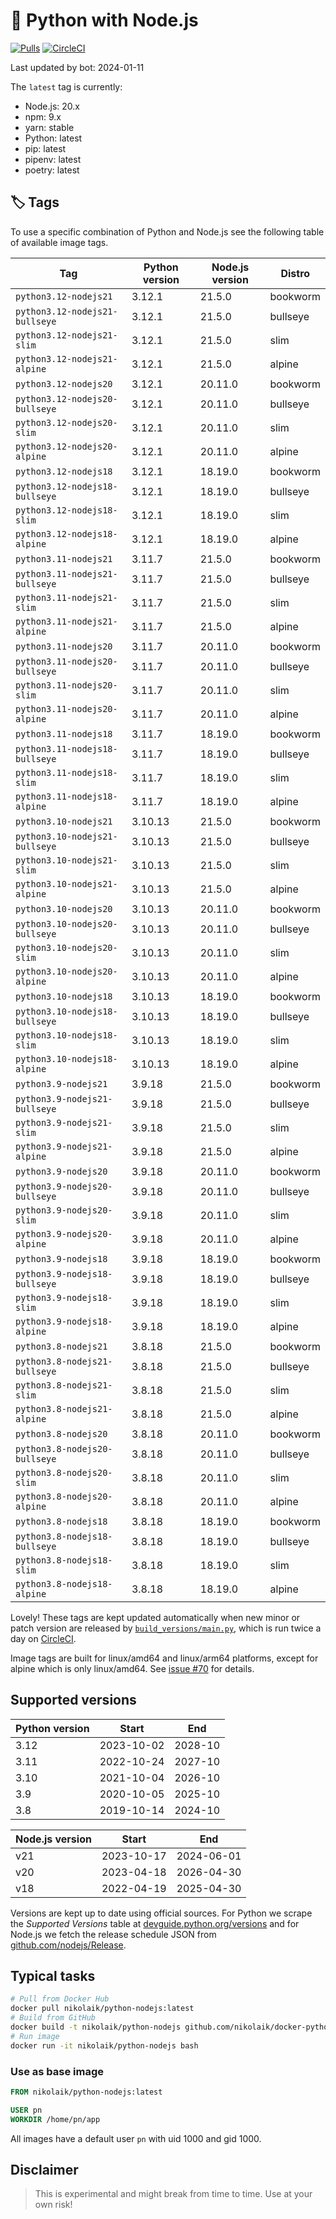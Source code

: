# 🐳 Python with Node.js

[![Pulls](https://img.shields.io/docker/pulls/nikolaik/python-nodejs.svg?style=flat-square)](https://hub.docker.com/r/nikolaik/python-nodejs/)
[![CircleCI](https://img.shields.io/circleci/project/github/nikolaik/docker-python-nodejs.svg?style=flat-square)](https://circleci.com/gh/nikolaik/docker-python-nodejs)

Last updated by bot: 2024-01-11

The `latest` tag is currently:

- Node.js: 20.x
- npm: 9.x
- yarn: stable
- Python: latest
- pip: latest
- pipenv: latest
- poetry: latest

## 🏷 Tags

To use a specific combination of Python and Node.js see the following table of available image tags.

<!-- TAGS_START -->

Tag | Python version | Node.js version | Distro
--- | --- | --- | ---
`python3.12-nodejs21` | 3.12.1 | 21.5.0 | bookworm
`python3.12-nodejs21-bullseye` | 3.12.1 | 21.5.0 | bullseye
`python3.12-nodejs21-slim` | 3.12.1 | 21.5.0 | slim
`python3.12-nodejs21-alpine` | 3.12.1 | 21.5.0 | alpine
`python3.12-nodejs20` | 3.12.1 | 20.11.0 | bookworm
`python3.12-nodejs20-bullseye` | 3.12.1 | 20.11.0 | bullseye
`python3.12-nodejs20-slim` | 3.12.1 | 20.11.0 | slim
`python3.12-nodejs20-alpine` | 3.12.1 | 20.11.0 | alpine
`python3.12-nodejs18` | 3.12.1 | 18.19.0 | bookworm
`python3.12-nodejs18-bullseye` | 3.12.1 | 18.19.0 | bullseye
`python3.12-nodejs18-slim` | 3.12.1 | 18.19.0 | slim
`python3.12-nodejs18-alpine` | 3.12.1 | 18.19.0 | alpine
`python3.11-nodejs21` | 3.11.7 | 21.5.0 | bookworm
`python3.11-nodejs21-bullseye` | 3.11.7 | 21.5.0 | bullseye
`python3.11-nodejs21-slim` | 3.11.7 | 21.5.0 | slim
`python3.11-nodejs21-alpine` | 3.11.7 | 21.5.0 | alpine
`python3.11-nodejs20` | 3.11.7 | 20.11.0 | bookworm
`python3.11-nodejs20-bullseye` | 3.11.7 | 20.11.0 | bullseye
`python3.11-nodejs20-slim` | 3.11.7 | 20.11.0 | slim
`python3.11-nodejs20-alpine` | 3.11.7 | 20.11.0 | alpine
`python3.11-nodejs18` | 3.11.7 | 18.19.0 | bookworm
`python3.11-nodejs18-bullseye` | 3.11.7 | 18.19.0 | bullseye
`python3.11-nodejs18-slim` | 3.11.7 | 18.19.0 | slim
`python3.11-nodejs18-alpine` | 3.11.7 | 18.19.0 | alpine
`python3.10-nodejs21` | 3.10.13 | 21.5.0 | bookworm
`python3.10-nodejs21-bullseye` | 3.10.13 | 21.5.0 | bullseye
`python3.10-nodejs21-slim` | 3.10.13 | 21.5.0 | slim
`python3.10-nodejs21-alpine` | 3.10.13 | 21.5.0 | alpine
`python3.10-nodejs20` | 3.10.13 | 20.11.0 | bookworm
`python3.10-nodejs20-bullseye` | 3.10.13 | 20.11.0 | bullseye
`python3.10-nodejs20-slim` | 3.10.13 | 20.11.0 | slim
`python3.10-nodejs20-alpine` | 3.10.13 | 20.11.0 | alpine
`python3.10-nodejs18` | 3.10.13 | 18.19.0 | bookworm
`python3.10-nodejs18-bullseye` | 3.10.13 | 18.19.0 | bullseye
`python3.10-nodejs18-slim` | 3.10.13 | 18.19.0 | slim
`python3.10-nodejs18-alpine` | 3.10.13 | 18.19.0 | alpine
`python3.9-nodejs21` | 3.9.18 | 21.5.0 | bookworm
`python3.9-nodejs21-bullseye` | 3.9.18 | 21.5.0 | bullseye
`python3.9-nodejs21-slim` | 3.9.18 | 21.5.0 | slim
`python3.9-nodejs21-alpine` | 3.9.18 | 21.5.0 | alpine
`python3.9-nodejs20` | 3.9.18 | 20.11.0 | bookworm
`python3.9-nodejs20-bullseye` | 3.9.18 | 20.11.0 | bullseye
`python3.9-nodejs20-slim` | 3.9.18 | 20.11.0 | slim
`python3.9-nodejs20-alpine` | 3.9.18 | 20.11.0 | alpine
`python3.9-nodejs18` | 3.9.18 | 18.19.0 | bookworm
`python3.9-nodejs18-bullseye` | 3.9.18 | 18.19.0 | bullseye
`python3.9-nodejs18-slim` | 3.9.18 | 18.19.0 | slim
`python3.9-nodejs18-alpine` | 3.9.18 | 18.19.0 | alpine
`python3.8-nodejs21` | 3.8.18 | 21.5.0 | bookworm
`python3.8-nodejs21-bullseye` | 3.8.18 | 21.5.0 | bullseye
`python3.8-nodejs21-slim` | 3.8.18 | 21.5.0 | slim
`python3.8-nodejs21-alpine` | 3.8.18 | 21.5.0 | alpine
`python3.8-nodejs20` | 3.8.18 | 20.11.0 | bookworm
`python3.8-nodejs20-bullseye` | 3.8.18 | 20.11.0 | bullseye
`python3.8-nodejs20-slim` | 3.8.18 | 20.11.0 | slim
`python3.8-nodejs20-alpine` | 3.8.18 | 20.11.0 | alpine
`python3.8-nodejs18` | 3.8.18 | 18.19.0 | bookworm
`python3.8-nodejs18-bullseye` | 3.8.18 | 18.19.0 | bullseye
`python3.8-nodejs18-slim` | 3.8.18 | 18.19.0 | slim
`python3.8-nodejs18-alpine` | 3.8.18 | 18.19.0 | alpine

<!-- TAGS_END -->

Lovely! These tags are kept updated automatically when new minor or patch version are released by [`build_versions/main.py`](./build_versions/main.py), which is run twice a day on [CircleCI](https://circleci.com/gh/nikolaik/docker-python-nodejs).

Image tags are built for linux/amd64 and linux/arm64 platforms, except for alpine which is only linux/amd64. See [issue #70](https://github.com/nikolaik/docker-python-nodejs/issues/70) for details.

## Supported versions

<!-- SUPPORTED_VERSIONS_START -->

Python version | Start | End
--- | --- | ---
3.12 | 2023-10-02 | 2028-10
3.11 | 2022-10-24 | 2027-10
3.10 | 2021-10-04 | 2026-10
3.9 | 2020-10-05 | 2025-10
3.8 | 2019-10-14 | 2024-10

Node.js version | Start | End
--- | --- | ---
v21 | 2023-10-17 | 2024-06-01
v20 | 2023-04-18 | 2026-04-30
v18 | 2022-04-19 | 2025-04-30

<!-- SUPPORTED_VERSIONS_END -->

Versions are kept up to date using official sources. For Python we scrape the _Supported Versions_ table at [devguide.python.org/versions](https://devguide.python.org/versions/#supported-versions) and for Node.js we fetch the release schedule JSON from [github.com/nodejs/Release](https://github.com/nodejs/Release/blob/main/schedule.json).

## Typical tasks

```bash
# Pull from Docker Hub
docker pull nikolaik/python-nodejs:latest
# Build from GitHub
docker build -t nikolaik/python-nodejs github.com/nikolaik/docker-python-nodejs
# Run image
docker run -it nikolaik/python-nodejs bash
```

### Use as base image

```Dockerfile
FROM nikolaik/python-nodejs:latest

USER pn
WORKDIR /home/pn/app
```

All images have a default user `pn` with uid 1000 and gid 1000.

## Disclaimer

> This is experimental and might break from time to time. Use at your own risk!
